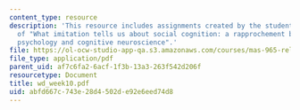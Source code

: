```yaml
---
content_type: resource
description: 'This resource includes assignments created by the students on review
  of "What imitation tells us about social cognition: a rapprochement between developmental
  psychology and cognitive neuroscience".'
file: https://ol-ocw-studio-app-qa.s3.amazonaws.com/courses/mas-965-relational-machines-spring-2005/abfd667c743e28d4502de92e6eed74d8_wd_week10.pdf
file_type: application/pdf
parent_uid: af7c6fa2-6acf-1f3b-13a3-263f542d206f
resourcetype: Document
title: wd_week10.pdf
uid: abfd667c-743e-28d4-502d-e92e6eed74d8
---
```

